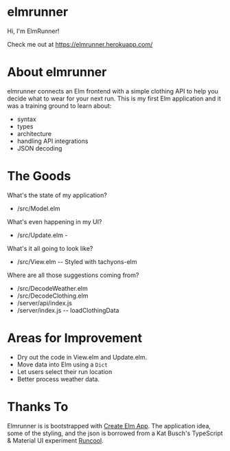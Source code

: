 # elmrunner

Hi, I'm ElmRunner!

Check me out at https://elmrunner.herokuapp.com/

# About elmrunner
elmrunner connects an Elm frontend with a simple clothing API to help you decide what to wear for your next run.  This is my first Elm application and it was a training ground to learn about:

* syntax
* types
* architecture
* handling API integrations
* JSON decoding

# The Goods
What's the state of my application?
* /src/Model.elm

What's even happening in my UI?
* /src/Update.elm -

What's it all going to look like?
* /src/View.elm -- Styled with tachyons-elm

Where are all those suggestions coming from?
* /src/DecodeWeather.elm
* /src/DecodeClothing.elm
* /server/api/index.js
* /server/index.js -- loadClothingData

# Areas for Improvement
* Dry out the code in View.elm and Update.elm.
* Move data into Elm using a `Dict`
* Let users select their run location
* Better process weather data.


# Thanks To
Elmrunner is is bootstrapped with [Create Elm App](https://github.com/halfzebra/create-elm-app). The application idea, some of the styling, and the json is borrowed from a Kat Busch's TypeScript & Material UI experiment [Runcool](https://katbusch.github.io/runcool).
